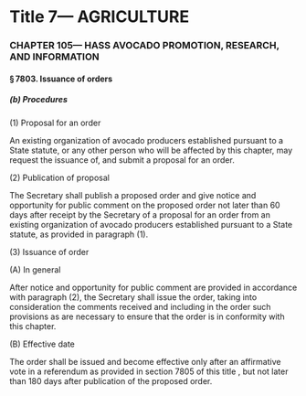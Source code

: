 
# Title 7— AGRICULTURE
### CHAPTER 105— HASS AVOCADO PROMOTION, RESEARCH, AND INFORMATION
#### § 7803. Issuance of orders
##### (b) Procedures

(1) Proposal for an order

An existing organization of avocado producers established pursuant to a State statute, or any other person who will be affected by this chapter, may request the issuance of, and submit a proposal for an order.

(2) Publication of proposal

The Secretary shall publish a proposed order and give notice and opportunity for public comment on the proposed order not later than 60 days after receipt by the Secretary of a proposal for an order from an existing organization of avocado producers established pursuant to a State statute, as provided in paragraph (1).

(3) Issuance of order

(A) In general

After notice and opportunity for public comment are provided in accordance with paragraph (2), the Secretary shall issue the order, taking into consideration the comments received and including in the order such provisions as are necessary to ensure that the order is in conformity with this chapter.

(B) Effective date

The order shall be issued and become effective only after an affirmative vote in a referendum as provided in section 7805 of this title , but not later than 180 days after publication of the proposed order.
